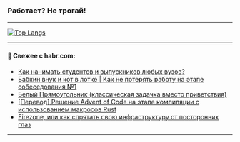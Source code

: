 ### Работает? Не трогай!

---
<!--
#### 🛠️ Technical stack:

![Java](https://img.shields.io/badge/Java-informational?logo=Oracle&style=flat&logoColor=white&color=FF4500)
![Kotlin](https://img.shields.io/badge/Kotlin-informational?logo=Kotlin&style=flat&logoColor=white&color=774D97)
![TS](https://img.shields.io/badge/TypeScript-informational?logo=typeScript&style=flat&logoColor=black&color=017acc)
![Python](https://img.shields.io/badge/Python-informational?logo=Python&style=flat&logoColor=black&color=ffdd54) <br>
![Spring](https://img.shields.io/badge/Spring-informational?logo=Spring&style=flat&logoColor=white&color=6DB33F) 
![SpringBoot](https://img.shields.io/badge/SpringBoot-informational?logo=SpringBoot&style=flat&logoColor=white&color=6DB33F)
![Nest](https://img.shields.io/badge/NestJS-informational?logo=NestJS&style=flat&logoColor=white&color=E0234E) 
![NodeJS](https://img.shields.io/badge/NodeJS-informational?logo=node.js&style=flat&logoColor=white&color=70A760)<br>
![PostgreSQL](https://img.shields.io/badge/PostgreSQL-informational?logo=PostgreSQL&style=flat&logoColor=white&color=DAA520)
![MongoDB](https://img.shields.io/badge/MongoDB-informational?logo=MongoDB&style=flat&logoColor=white&color=870000)
![Apache](https://img.shields.io/badge/Apache-informational?logo=apache&style=flat&logoColor=white&color=f74e28)

___ 
-->

<!--- #### 🛠️ : --->

[![Top Langs](https://github-readme-stats-82jvfl3w3-advtsettinggmailcoms-projects.vercel.app/api/top-langs/?username=zloylis&langs_count=10&hide_title=true&title_color=e6edf3&size_weight=0.5&count_weight=0.5&layout=compact&hide_progress=true&hide_border=true&theme=dracula)](https://github.com/zloylis)

<!---


####  :octocat:&nbsp;&nbsp; Статистика:

![GitHub stats](https://github-readme-stats-u2qms2cxw-advtsettinggmailcoms-projects.vercel.app/api?username=zloylis&show_icons=true&hide_border=true&theme=dracula&title_color=e6edf3&include_all_commits=true&count_private=true&hide_rank=false&hide_title=true&rank_icon=github)
-->
---

#### 💬 Свежее с habr.com:

<!-- BLOG-POST-LIST:START -->
- [Как нанимать студентов и выпускников любых вузов?](https://habr.com/ru/articles/869774/?utm_source=habrahabr&utm_medium=rss&utm_campaign=869774)
- [Бабкин внук и кот в лотке | Как не потерять работу на этапе собеседования №1](https://habr.com/ru/articles/869728/?utm_source=habrahabr&utm_medium=rss&utm_campaign=869728)
- [Белый Прямоугольник &lpar;классическая задачка вместо приветствия&rpar;](https://habr.com/ru/companies/codeabbey/articles/869720/?utm_source=habrahabr&utm_medium=rss&utm_campaign=869720)
- [[Перевод] Решение Advent of Code на этапе компиляции с использованием макросов Rust](https://habr.com/ru/companies/beget/articles/869716/?utm_source=habrahabr&utm_medium=rss&utm_campaign=869716)
- [Firezone, или как спрятать свою инфраструктуру от посторонних глаз](https://habr.com/ru/companies/kts/articles/869704/?utm_source=habrahabr&utm_medium=rss&utm_campaign=869704)
<!-- BLOG-POST-LIST:END -->

---
